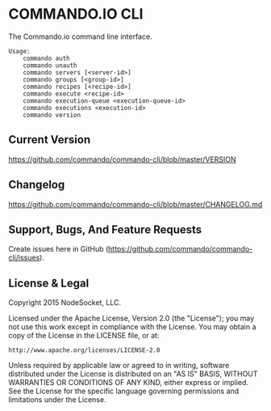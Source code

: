 # COMMANDO.IO CLI
The Commando.io command line interface.

````
Usage:
    commando auth
    commando unauth
    commando servers [<server-id>]
    commando groups [<group-id>]
    commando recipes [<recipe-id>]
    commando execute <recipe-id>
    commando execution-queue <execution-queue-id>
    commando executions <execution-id>
    commando version
````

Current Version
---------------

https://github.com/commando/commando-cli/blob/master/VERSION

Changelog
---------

https://github.com/commando/commando-cli/blob/master/CHANGELOG.md

Support, Bugs, And Feature Requests
-----------------------------------

Create issues here in GitHub (https://github.com/commando/commando-cli/issues).

License & Legal
---------------

Copyright 2015 NodeSocket, LLC.

Licensed under the Apache License, Version 2.0 (the "License"); you may not use this work except in compliance with the License. You may obtain a copy of the License in the LICENSE file, or at:

    http://www.apache.org/licenses/LICENSE-2.0

Unless required by applicable law or agreed to in writing, software distributed under the License is distributed on an "AS IS" BASIS, WITHOUT WARRANTIES OR CONDITIONS OF ANY KIND, either express or implied. See the License for the specific language governing permissions and limitations under the License.
